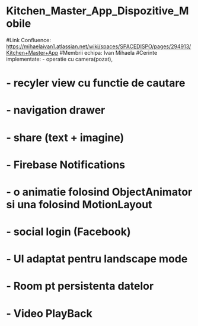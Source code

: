 # Kitchen_Master_App_Dispozitive_Mobile

#Link Confluence: https://mihaelaivan1.atlassian.net/wiki/spaces/SPACEDISPO/pages/294913/Kitchen+Master+App
#Membrii echipa: Ivan Mihaela
#Cerinte implementate:  - operatie cu camera(pozat),
#                       - recyler view cu functie de cautare
#                       - navigation drawer
#                       - share (text + imagine)
#                       - Firebase Notifications
#                       - o animatie folosind ObjectAnimator si una folosind MotionLayout
#                       - social login (Facebook)
#                       - UI adaptat pentru landscape mode
#                       - Room pt persistenta datelor
#                       - Video PlayBack
